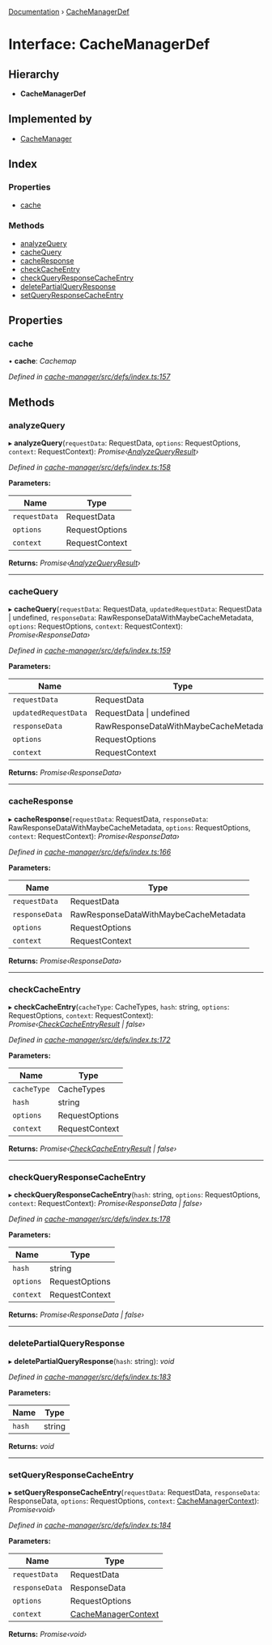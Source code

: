 [Documentation](../README.md) › [CacheManagerDef](cachemanagerdef.md)

# Interface: CacheManagerDef

## Hierarchy

* **CacheManagerDef**

## Implemented by

* [CacheManager](../classes/cachemanager.md)

## Index

### Properties

* [cache](cachemanagerdef.md#cache)

### Methods

* [analyzeQuery](cachemanagerdef.md#analyzequery)
* [cacheQuery](cachemanagerdef.md#cachequery)
* [cacheResponse](cachemanagerdef.md#cacheresponse)
* [checkCacheEntry](cachemanagerdef.md#checkcacheentry)
* [checkQueryResponseCacheEntry](cachemanagerdef.md#checkqueryresponsecacheentry)
* [deletePartialQueryResponse](cachemanagerdef.md#deletepartialqueryresponse)
* [setQueryResponseCacheEntry](cachemanagerdef.md#setqueryresponsecacheentry)

## Properties

###  cache

• **cache**: *Cachemap*

*Defined in [cache-manager/src/defs/index.ts:157](https://github.com/badbatch/graphql-box/blob/0f66f3fd/packages/cache-manager/src/defs/index.ts#L157)*

## Methods

###  analyzeQuery

▸ **analyzeQuery**(`requestData`: RequestData, `options`: RequestOptions, `context`: RequestContext): *Promise‹[AnalyzeQueryResult](analyzequeryresult.md)›*

*Defined in [cache-manager/src/defs/index.ts:158](https://github.com/badbatch/graphql-box/blob/0f66f3fd/packages/cache-manager/src/defs/index.ts#L158)*

**Parameters:**

Name | Type |
------ | ------ |
`requestData` | RequestData |
`options` | RequestOptions |
`context` | RequestContext |

**Returns:** *Promise‹[AnalyzeQueryResult](analyzequeryresult.md)›*

___

###  cacheQuery

▸ **cacheQuery**(`requestData`: RequestData, `updatedRequestData`: RequestData | undefined, `responseData`: RawResponseDataWithMaybeCacheMetadata, `options`: RequestOptions, `context`: RequestContext): *Promise‹ResponseData›*

*Defined in [cache-manager/src/defs/index.ts:159](https://github.com/badbatch/graphql-box/blob/0f66f3fd/packages/cache-manager/src/defs/index.ts#L159)*

**Parameters:**

Name | Type |
------ | ------ |
`requestData` | RequestData |
`updatedRequestData` | RequestData &#124; undefined |
`responseData` | RawResponseDataWithMaybeCacheMetadata |
`options` | RequestOptions |
`context` | RequestContext |

**Returns:** *Promise‹ResponseData›*

___

###  cacheResponse

▸ **cacheResponse**(`requestData`: RequestData, `responseData`: RawResponseDataWithMaybeCacheMetadata, `options`: RequestOptions, `context`: RequestContext): *Promise‹ResponseData›*

*Defined in [cache-manager/src/defs/index.ts:166](https://github.com/badbatch/graphql-box/blob/0f66f3fd/packages/cache-manager/src/defs/index.ts#L166)*

**Parameters:**

Name | Type |
------ | ------ |
`requestData` | RequestData |
`responseData` | RawResponseDataWithMaybeCacheMetadata |
`options` | RequestOptions |
`context` | RequestContext |

**Returns:** *Promise‹ResponseData›*

___

###  checkCacheEntry

▸ **checkCacheEntry**(`cacheType`: CacheTypes, `hash`: string, `options`: RequestOptions, `context`: RequestContext): *Promise‹[CheckCacheEntryResult](checkcacheentryresult.md) | false›*

*Defined in [cache-manager/src/defs/index.ts:172](https://github.com/badbatch/graphql-box/blob/0f66f3fd/packages/cache-manager/src/defs/index.ts#L172)*

**Parameters:**

Name | Type |
------ | ------ |
`cacheType` | CacheTypes |
`hash` | string |
`options` | RequestOptions |
`context` | RequestContext |

**Returns:** *Promise‹[CheckCacheEntryResult](checkcacheentryresult.md) | false›*

___

###  checkQueryResponseCacheEntry

▸ **checkQueryResponseCacheEntry**(`hash`: string, `options`: RequestOptions, `context`: RequestContext): *Promise‹ResponseData | false›*

*Defined in [cache-manager/src/defs/index.ts:178](https://github.com/badbatch/graphql-box/blob/0f66f3fd/packages/cache-manager/src/defs/index.ts#L178)*

**Parameters:**

Name | Type |
------ | ------ |
`hash` | string |
`options` | RequestOptions |
`context` | RequestContext |

**Returns:** *Promise‹ResponseData | false›*

___

###  deletePartialQueryResponse

▸ **deletePartialQueryResponse**(`hash`: string): *void*

*Defined in [cache-manager/src/defs/index.ts:183](https://github.com/badbatch/graphql-box/blob/0f66f3fd/packages/cache-manager/src/defs/index.ts#L183)*

**Parameters:**

Name | Type |
------ | ------ |
`hash` | string |

**Returns:** *void*

___

###  setQueryResponseCacheEntry

▸ **setQueryResponseCacheEntry**(`requestData`: RequestData, `responseData`: ResponseData, `options`: RequestOptions, `context`: [CacheManagerContext](cachemanagercontext.md)): *Promise‹void›*

*Defined in [cache-manager/src/defs/index.ts:184](https://github.com/badbatch/graphql-box/blob/0f66f3fd/packages/cache-manager/src/defs/index.ts#L184)*

**Parameters:**

Name | Type |
------ | ------ |
`requestData` | RequestData |
`responseData` | ResponseData |
`options` | RequestOptions |
`context` | [CacheManagerContext](cachemanagercontext.md) |

**Returns:** *Promise‹void›*
